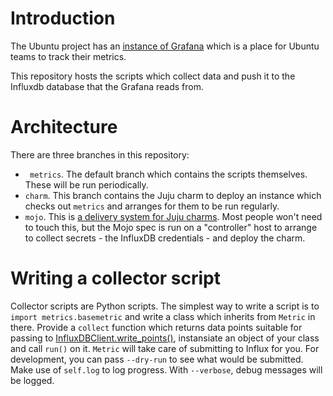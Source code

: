 # Introduction

The Ubuntu project has an [instance of
Grafana](https://ubuntu-release.kpi.ubuntu.com/) which is a place for Ubuntu
teams to track their metrics.

This repository hosts the scripts which collect data and push it to the
Influxdb database that the Grafana reads from.

# Architecture

There are three branches in this repository:

  * ` metrics`. The default branch which contains the scripts themselves. These will be run periodically.
  * `charm`. This branch contains the Juju charm to deploy an instance which
  checks out `metrics` and arranges for them to be run regularly.
  * `mojo`. This is [a delivery system for Juju
  charms](https://mojo.canonical.com/). Most people won't need to touch this,
  but the Mojo spec is run on a "controller" host to arrange to collect
  secrets - the InfluxDB credentials - and deploy the charm.

# Writing a collector script

Collector scripts are Python scripts. The simplest way to write a script is
to `import metrics.basemetric` and write a class which inherits from `Metric`
in there. Provide a `collect` function which returns data points suitable for
passing to
[InfluxDBClient.write_points()](https://influxdb-python.readthedocs.io/en/latest/api-documentation.html#influxdb.InfluxDBClient.write_points),
instansiate an object of your class and call `run()` on it. `Metric` will
take care of submitting to Influx for you. For development, you can pass
`--dry-run` to see what would be submitted. Make use of `self.log` to log
progress. With `--verbose`, debug messages will be logged.
